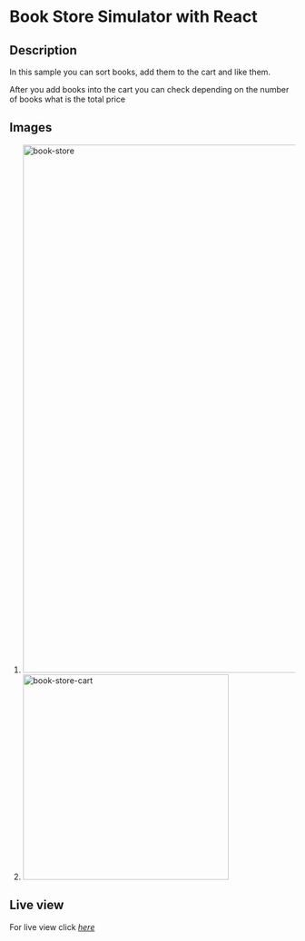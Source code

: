 # Book Store Simulator with React

## Description

In this sample you can sort books, add them to the cart and like them.

After you add books into the cart you can check depending on the number of books what is the total price

## Images

1. <img width="931" alt="book-store" src="https://user-images.githubusercontent.com/92999496/168610027-2a55a0a0-2518-4a1a-9031-fb572c3faf15.png">

2. <img width="362" alt="book-store-cart" src="https://user-images.githubusercontent.com/92999496/168610089-4f35f8ec-0135-4453-b0b5-0f387a94d042.png">

## Live view

For live view click [_here_](https://inkr1.github.io/book-shop/)


